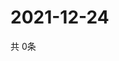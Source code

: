 # 2021-12-24
  共 0条

  <!-- BEGIN -->
  <!-- 最后更新时间Fri Dec 24 2021 07:04:10 GMT+0000 (Coordinated Universal Time) -->
  
  <!-- END -->
  
  